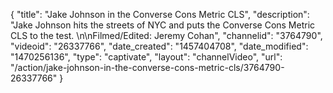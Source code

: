 {
    "title": "Jake Johnson in the Converse Cons Metric CLS",
    "description": "Jake Johnson hits the streets of NYC and puts the Converse Cons Metric CLS to the test. \n\nFilmed\/Edited: Jeremy Cohan",
    "channelid": "3764790",
    "videoid": "26337766",
    "date_created": "1457404708",
    "date_modified": "1470256136",
    "type": "captivate",
    "layout": "channelVideo",
    "url": "\/action\/jake-johnson-in-the-converse-cons-metric-cls\/3764790-26337766"
}